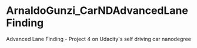 # ArnaldoGunzi_CarNDAdvancedLaneFinding
Advanced Lane Finding - Project 4 on Udacity's self driving car nanodegree
